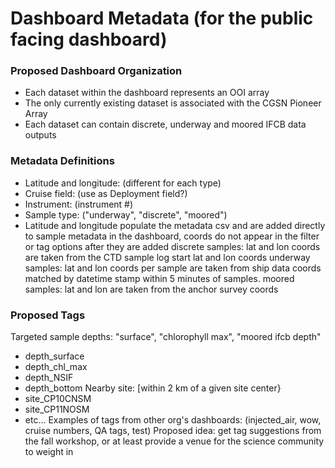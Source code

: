# Dashboard Metadata (for the public facing dashboard)

### Proposed Dashboard Organization
- Each dataset within the dashboard represents an OOI array
- The only currently existing dataset is associated with the CGSN Pioneer Array
- Each dataset can contain discrete, underway and moored IFCB data outputs


### Metadata Definitions 
- Latitude and longitude: (different for each type)
- Cruise field: (use as Deployment field?)
- Instrument: (instrument #)
- Sample type: ("underway", "discrete", "moored")
- Latitude and longitude populate the metadata csv and are added directly to sample metadata in the dashboard, coords do not appear in the filter or tag options after they are added
      discrete samples: lat and lon coords are taken from the CTD sample log start lat and lon coords 
      underway samples: lat and lon coords per sample are taken from ship data coords matched by datetime stamp within 5 minutes of samples.
      moored samples: lat and lon are taken from the anchor survey coords

  

### Proposed Tags
Targeted sample depths: "surface", "chlorophyll max", "moored ifcb depth"
- depth_surface
- depth_chl_max
- depth_NSIF
- depth_bottom
Nearby site: [within 2 km of a given site center}
- site_CP10CNSM
- site_CP11NOSM
- etc...
Examples of tags from other org's dashboards: (injected_air, wow, cruise numbers, QA tags, test)
Proposed idea: get tag suggestions from the fall workshop, or at least provide a venue for the science community to weight in 




